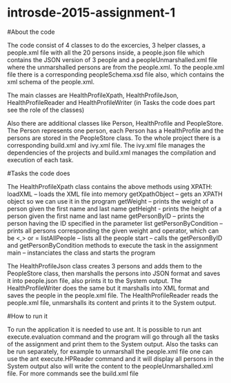 # introsde-2015-assignment-1

#About the code

The code consist of 4 classes to do the excercies, 3 helper classes, a people.xml file with all the 20 persons inside, a  people.json file which contains the JSON version of 3 people and a peopleUnmarshalled.xml file where the unmarshalled persons are from the people.xml. To the people.xml file there is a corresponding peopleSchema.xsd file also, which contains the xml schema of the people.xml.

The main classes are HealthProfileXpath, HealthProfileJson, HealthProfileReader and HealthProfileWriter (in Tasks the code does part see the role of the classes)

Also there are additional classes like Person, HealthProfile and PeopleStore. 
The Person represents one person, each Person has a HealthProfile and the persons are stored in the PeopleStore class. 
To the whole project there is a corresponding build.xml and ivy.xml file. The ivy.xml file manages the dependencies of the projects and build.xml manages the compilation and execution of each task. 


#Tasks the code does

The HealthProfileXpath class contains the above methods using XPATH:
	loadXML – loads the XML file into memory
	getXpathObject – gets an XPATH object so we can use it in the program
	getWeight – prints the weight of a person given the first name and last name
	getHeight - prints the height of a person given the first name and last name
	getPersonByID – prints the person having the ID specified in the parameter list
	getPersonByCondition – prints all persons corresponding the given weight and operator, which can be <,> or = 
	listAllPeople – lists all the people
	start – calls the getPersonByID and getPersonByCondition methods to execute the task in the assignment
	main – instanciates the class and starts the program

The HealthProfileJson class creates 3 persons and adds them to the PeopleStore class, then marshalls the persons into JSON format and saves it into people.json file, also prints it to the System output.
The HealthProfileWriter does the same but it marshalls into XML format and saves the people in the people.xml file.
The HealthProfileReader reads the people.xml file, unmarshalls its content and prints it to the System  output. 

#How to run it

To run the application it is needed to use ant. It is possible to run ant execute.evaluation command and the program will go through all the tasks of the assignment and print them to the System output.
Also the tasks can be run separately, for example to unmarshall the people.xml file one can use the ant execute.HPReader command and it will display all persons in the System output also will write the content to the peopleUnmarshalled.xml file.
For more commands see the build.xml file



